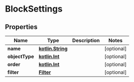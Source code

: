 # BlockSettings

## Properties
Name | Type | Description | Notes
------------ | ------------- | ------------- | -------------
**name** | [**kotlin.String**](.md) |  |  [optional]
**objectType** | [**kotlin.Int**](.md) |  |  [optional]
**order** | [**kotlin.Int**](.md) |  |  [optional]
**filter** | [**Filter**](Filter.md) |  |  [optional]
